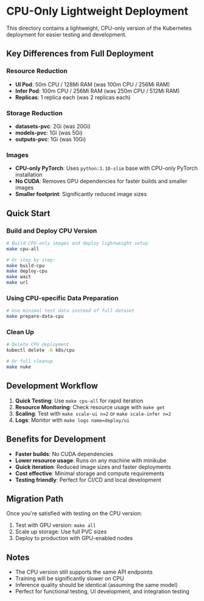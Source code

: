 # CPU-Only Lightweight Deployment

This directory contains a lightweight, CPU-only version of the Kubernetes deployment for easier testing and development.

## Key Differences from Full Deployment

### Resource Reduction
- **UI Pod**: 50m CPU / 128Mi RAM (was 100m CPU / 256Mi RAM)
- **Infer Pod**: 100m CPU / 256Mi RAM (was 250m CPU / 512Mi RAM)
- **Replicas**: 1 replica each (was 2 replicas each)

### Storage Reduction
- **datasets-pvc**: 2Gi (was 20Gi)
- **models-pvc**: 1Gi (was 5Gi)
- **outputs-pvc**: 1Gi (was 10Gi)

### Images
- **CPU-only PyTorch**: Uses `python:3.10-slim` base with CPU-only PyTorch installation
- **No CUDA**: Removes GPU dependencies for faster builds and smaller images
- **Smaller footprint**: Significantly reduced image sizes

## Quick Start

### Build and Deploy CPU Version
```bash
# Build CPU-only images and deploy lightweight setup
make cpu-all

# Or step by step:
make build-cpu
make deploy-cpu
make wait
make url
```

### Using CPU-specific Data Preparation
```bash
# Use minimal test data instead of full dataset
make prepare-data-cpu
```

### Clean Up
```bash
# Delete CPU deployment
kubectl delete -k k8s/cpu

# Or full cleanup
make nuke
```

## Development Workflow

1. **Quick Testing**: Use `make cpu-all` for rapid iteration
2. **Resource Monitoring**: Check resource usage with `make get`
3. **Scaling**: Test with `make scale-ui n=2` or `make scale-infer n=2`
4. **Logs**: Monitor with `make logs name=deploy/ui`

## Benefits for Development

- **Faster builds**: No CUDA dependencies
- **Lower resource usage**: Runs on any machine with minikube
- **Quick iteration**: Reduced image sizes and faster deployments
- **Cost effective**: Minimal storage and compute requirements
- **Testing friendly**: Perfect for CI/CD and local development

## Migration Path

Once you're satisfied with testing on the CPU version:

1. Test with GPU version: `make all`
2. Scale up storage: Use full PVC sizes
3. Deploy to production with GPU-enabled nodes

## Notes

- The CPU version still supports the same API endpoints
- Training will be significantly slower on CPU
- Inference quality should be identical (assuming the same model)
- Perfect for functional testing, UI development, and integration testing

